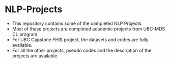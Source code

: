 # NLP-Projects
- This repository contains some of the completed NLP Projects. 
- Most of these projects are completed academic projects from UBC-MDS CL program. 
- For UBC Capstone FHIS project, the datasets and codes are fully available.
- For all the other projects, pseudo codes and the description of the projects are available. 
